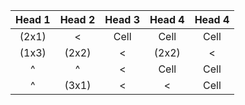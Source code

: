 | Head 1 | Head 2 | Head 3 | Head 4 | Head 4 |
| :----: | :----: | :----: | :----: | :----: |
| (2x1)  |   <    |  Cell  |  Cell  |  Cell  |
| (1x3)  | (2x2)  |   <    | (2x2)  |   <    |
|   ^    |   ^    |   <    |  Cell  |  Cell  |
|   ^    | (3x1)  |   <    |   <    |  Cell  |
